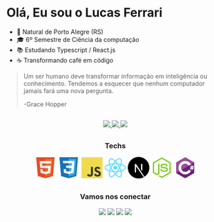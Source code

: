 # Olá, Eu sou o  Lucas Ferrari 

* 📌 Natural de Porto Alegre (RS) 
* 🎓 6º Semestre de Ciência da computação 
* 📚 Estudando Typescript / React.js
* ☕ Transformando café em código 

 <blockquote>
  <p>
   Um ser humano deve transformar informação em inteligência ou conhecimento. Tendemos a esquecer que nenhum computador jamais fará uma nova pergunta.
 </p>
 -Grace Hopper
 </blockquote>
 
 ##
 <div align="center">
  <a href="https://github.com/ferrarilucas" target="_blank">
  <img height="180em" src="https://github-readme-stats.vercel.app/api?username=ferrarilucas&show_icons=true&theme=github_dark&include_all_commits=true&count_private=true"/>
  <img height="180em" src="https://github-readme-stats.vercel.app/api/top-langs/?username=ferrarilucas&layout=compact&langs_count=7&theme=github_dark"/>
  <img src="https://github-profile-trophy.vercel.app/?custom_title=&amp;username=ferrarilucas&amp;column=7&amp;theme=algolia&amp;margin-w=4"style="max-width: 100%;">
  </a>

 ##
 
 ### Techs
<div display = "inline-block">
   <img height="50" alt="HTML 5" title="HTML 5" src='https://github.com/devicons/devicon/blob/master/icons/html5/html5-original.svg'>
   <img height="50" alt="CSS 3" title="CSS 3" src='https://github.com/devicons/devicon/blob/master/icons/css3/css3-original.svg'>
   <img height="50" alt="Javascript" title="javascript" src='https://github.com/devicons/devicon/blob/master/icons/javascript/javascript-original.svg'>
   <img height="50" alt="React.js" title="React.js" src='https://github.com/devicons/devicon/blob/v2.14.0/icons/react/react-original.svg'>
   <img height="50" alt="Next.js" title="Next.js" src='https://github.com/devicons/devicon/blob/master/icons/nextjs/nextjs-original.svg'>
   <img height="50" alt="Node.js" title="node.js" src='https://github.com/devicons/devicon/blob/master/icons/nodejs/nodejs-original.svg'>
   <img height="50" alt="CSharp" title="CSharp" src='https://github.com/devicons/devicon/blob/master/icons/csharp/csharp-original.svg'> 

 </div>


##
### Vamos nos conectar
 <a href = "mailto:ferrari.lucasr@gmail.com"><img src="https://img.shields.io/badge/Gmail-D14836?style=for-the-badge&logo=gmail&logoColor=white" target="_blank"></a>
  <a href="https://www.linkedin.com/in/lucasferrarir" target="_blank"><img src="https://img.shields.io/badge/-LinkedIn-%230077B5?style=for-the-badge&logo=linkedin&logoColor=white" target="_blank"></a>
 <a href="twitter.com/ferrarilr" target="_blank"><img src="https://img.shields.io/badge/Twitter-1DA1F2?style=for-the-badge&logo=twitter&logoColor=white"></a>
  <a href="https://instagram.com/ferrarilr" target="_blank"><img src="https://img.shields.io/badge/-Instagram-%23E4405F?style=for-the-badge&logo=instagram&logoColor=white" target="_blank"></a> 

 </div>
